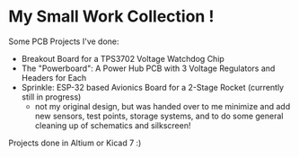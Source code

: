 # My Small Work Collection !

Some PCB Projects I've done:

- Breakout Board for a TPS3702 Voltage Watchdog Chip
- The "Powerboard":  A Power Hub PCB with 3 Voltage Regulators and Headers for Each
- Sprinkle: ESP-32 based Avionics Board for a 2-Stage Rocket (currently still in progress)
  - not my original design, but was handed over to me minimize and add new sensors, test points, storage systems, and to do some general cleaning up of schematics and silkscreen!

Projects done in Altium or Kicad 7 :)
